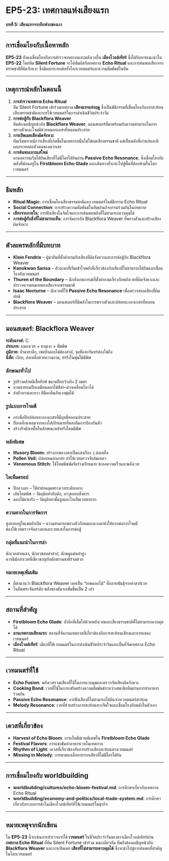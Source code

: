 # EP5-23: เทศกาลแห่งเสียงแรก
**บทที่ 5: เสียงแรกจากอีกฟากของเงา**

---

## **การเชื่อมโยงกับเนื้อหาหลัก**
**EP5-23** ยังคงเชื่อมโยงกับการสำรวจเทศกาลและพลังเวทใน **เมืองโวลล์เทียร์** ซึ่งได้รับการแนะนำใน **EP5-22** โดยทีม **Silent Fortune** จะได้สัมผัสกับเทศกาล **Echo Ritual** และการค้นพบเสียงจากธรรมชาติที่ผิดจังหวะ ซึ่งมีผลกระทบต่อทั้งโลกเวทมนตร์และความสัมพันธ์ในทีม

---

## **เหตุการณ์หลักในตอนนี้**

1. **การสำรวจเทศกาล Echo Ritual**  
   ทีม Silent Fortune เข้าร่วมเทศกาล **เสียงแรกแห่งฤดู** ซึ่งเป็นพิธีกรรมที่เชื่อมโยงกับการสะท้อนเสียงธรรมชาติและการใช้เวทมนตร์ในการดำเนินชีวิตประจำวัน
2. **การต่อสู้กับ Blackflora Weaver**  
   ทีมต้องเผชิญหน้ากับ **Blackflora Weaver**, มอนสเตอร์ที่มาพร้อมกับความสามารถในการพรางตัวและโจมตีด้วยหมอกเกสรที่หลอนประสาท
3. **การเปิดเผยเสียงผิดจังหวะ**  
   ทีมเริ่มตระหนักว่าเสียงที่เกิดขึ้นในเทศกาลนั้นไม่ใช่แค่เสียงธรรมชาติ แต่เป็นพลังที่เก่าแก่และมีผลกระทบต่อตัวตนของพวกเขา
4. **การค้นพบเบาะแสใหม่**  
   คานอควานเริ่มได้ยินเสียงที่ไม่มีใครได้ยินผ่าน **Passive Echo Resonance**, ซึ่งเชื่อมโยงกับพลังที่ซ่อนอยู่ใน **Firstbloom Echo Glade** และเส้นทางที่จะนำไปสู่พื้นที่ต้องห้ามในโลกเวทมนตร์

---

## **ธีมหลัก**
- **Ritual Magic**: การเชื่อมโยงเสียงธรรมชาติและเวทมนตร์ในพิธีกรรม Echo Ritual
- **Social Connection**: การสร้างความสัมพันธ์ในทีมผ่านกิจกรรมร่วมกันในเทศกาล
- **เสียงจากภายใน**: การฟังเสียงในจิตใจและการค้นพบพลังที่ไม่สามารถควบคุมได้
- **การต่อสู้กับสิ่งที่ไม่สามารถเห็น**: การจัดการกับ Blackflora Weaver ที่พรางตัวและสร้างเสียงผิดจังหวะ

---

## **ตัวละครหลักที่มีบทบาท**
- **Klein Fendrix** – ผู้นำทีมที่ตั้งคำถามกับเสียงที่ผิดจังหวะและการต่อสู้กับ Blackflora Weaver
- **Kanokwan Sarisa** – ตัวละครที่เริ่มเข้าใจพลังที่เกี่ยวข้องกับเสียงที่ไม่สามารถได้ยินและเชื่อมโยงกับเวทมนตร์
- **Thuren of the Boundary** – นักสังเกตการณ์ที่ตั้งคำถามเกี่ยวกับพลังเวทที่ผิดจังหวะและสำรวจความหมายของเสียงจากธรรมชาติ
- **Isaac Nocturne** – นักเวทที่ใช้ **Passive Echo Resonance** เพื่อตรวจสอบเสียงที่ผิดปกติ
- **Blackflora Weaver** – มอนสเตอร์ที่มีพลังในการพรางตัวและปล่อยละอองเกสรที่หลอนประสาท

---

## **มอนสเตอร์: Blackflora Weaver**

**ระดับแรงค์:** C  
**ประเภท:** แมลงเวท + ธาตุเงา + พืชพิษ  
**ภูมิภาค:** ป่ามายาลึก, เขตป่าดอกไม้ต้องสาป, จุดที่แสงจันทร์ส่องไม่ถึง  
**นิสัย:** เงียบ, ล่อเหยื่อด้วยความงาม, ทำรังในพุ่มไม้มีพิษ

### **ลักษณะทั่วไป**
- รูปร่างคล้ายผีเสื้อยักษ์ ขนาดปีกกว้างถึง 2 เมตร  
- ลวดลายบนปีกเหมือนดอกไม้สีดำ-ม่วงเคลื่อนไหวได้  
- ลำตัวบางและยาว สีมืดกลืนกับเงาพุ่มไม้

### **รูปแบบการโจมตี**
- กระพือปีกปล่อยละอองเกสรที่มีฤทธิ์หลอนประสาท  
- ปักเหล็กแหลมจากหางใส่เป้าหมายที่หลงลืมการป้องกันตัว  
- สร้างรังดักเหยื่อในลักษณะคล้ายรังไหมมีพิษ

### **พลังพิเศษ**
- **Illusory Bloom:** สร้างภาพลวงตาเป็นแสงเรือง ๆ ล่อเหยื่อ  
- **Pollen Veil:** ปล่อยหมอกเกสร ทำให้เวทตรวจจับล้มเหลว  
- **Venomous Stitch:** ใช้ไหมพิษมัดรัดร่างเป้าหมาย ชะลอความเร็วและพลังเวท

### **ไอเท็มดรอป**
- ปีกลวงตา – ใช้ทำผ้าคลุมพรางเวทระดับกลาง  
- เส้นไหมพิษ – วัตถุดิบทำกับดัก, อาวุธลอบสังหาร  
- ดอกไม้แห่งรัง – วัตถุดิบยาชั้นสูงและไอเท็มเวทหายาก

### **ความยากในการจัดการ**
สูงหากอยู่ในเขตป่าเปิด – ความสามารถพรางตัวกับหมอกลวงตาทำให้ยากต่อการโจมตี  
ต้องใช้เวทตรวจจับลวงตาและเวทแสงในการต่อสู้

### **กลุ่มที่แนะนำในการล่า**
นักเวทสายแสง, นักบวชลบคำสาป, นักธนูแม่นยำสูง  
ควรมีนักล่าเวทที่เชี่ยวชาญกับดักธรรมชาติร่วมด้วย

### **หมายเหตุเพิ่มเติม**
- มีตำนานว่า Blackflora Weaver เคยเป็น “เทพดอกไม้” ที่กลายพันธุ์จากคำสาปเวท  
- ในคืนพระจันทร์ดับ พลังของมันจะเพิ่มขึ้นเป็น 2 เท่า

---

## **สถานที่สำคัญ**
- **Firstbloom Echo Glade**: ป่าลึกที่เต็มไปด้วยพลังเวทและเสียงธรรมชาติที่ไม่สามารถควบคุมได้
- **ลานเทศกาลเสียงแรก**: สถานที่จัดงานเทศกาลที่เกี่ยวข้องกับการสะท้อนเสียงและการแสดงเวทมนตร์
- **เมืองโวลล์เทียร์**: เมืองที่ใช้เวทมนตร์ในการดำเนินชีวิตประจำวันและเป็นที่จัดเทศกาล Echo Ritual

---

## **เวทมนตร์ที่ใช้**
- **Echo Fusion**: พลังเวทรวมเสียงที่ใช้ในการควบคุมและตรวจจับเสียงผิดจังหวะ
- **Cooking Bond**: เวทที่ใช้ในการเสริมสร้างความสัมพันธ์ระหว่างสมาชิกทีมผ่านการทำอาหารร่วมกัน
- **Passive Echo Resonance**: การฟังเสียงที่ไม่สามารถได้ยินจากเวทมนตร์สะท้อน
- **Melody Resonance**: เวทที่ช่วยสร้างการสะท้อนทางจิตใจและเชื่อมโยงกับพลังในตัวเอง

---

## **เควสที่เกี่ยวข้อง**
- **Harvest of Echo Bloom**: การเก็บพืชเวทพิเศษใน **Firstbloom Echo Glade**
- **Festival Flavors**: การแข่งขันทำอาหารเวทในเทศกาล
- **Rhythm of Light**: เควสที่เกี่ยวข้องกับการสร้างเสียงสะท้อนทางเวทมนตร์
- **Missing in Melody**: การตามหาเด็กหายจากเสียงที่ไม่มีใครได้ยิน

---

## **การเชื่อมโยงกับ worldbuilding**
- **worldbuilding/cultures/echo-bloom-festival.md**: การศึกษาเกี่ยวกับเทศกาล Echo Ritual
- **worldbuilding/economy-and-politics/local-trade-system.md**: การศึกษาเกี่ยวกับระบบการค้าในเมืองโวลล์เทียร์ที่ใช้เวทมนตร์ในธุรกิจ

---

## **หมายเหตุจากนักเขียน**
ใน **EP5-23** นี้จะเน้นการสำรวจการใช้ **เวทมนตร์** ในชีวิตประจำวันของชาวเมืองโวลล์เทียร์ผ่าน **เทศกาล Echo Ritual** ที่ทีม Silent Fortune เข้าร่วม ขณะเดียวกัน ทีมยังต้องเผชิญหน้ากับ **Blackflora Weaver** และการเปิดเผย **เสียงที่ไม่สามารถควบคุมได้** ซึ่งจะนำไปสู่การค้นพบที่สำคัญในโลกเวทมนตร์